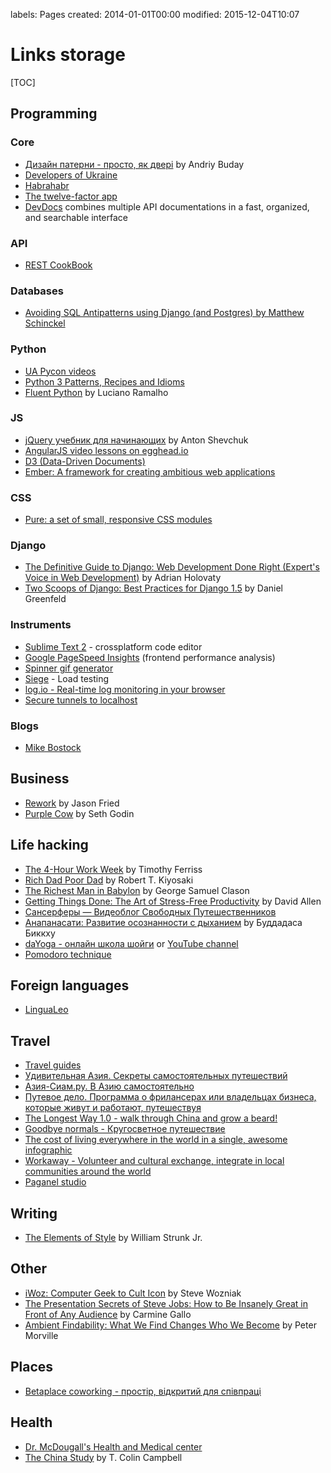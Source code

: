 labels: Pages
created: 2014-01-01T00:00
modified: 2015-12-04T10:07

# Links storage

[TOC]

## Programming

### Core

- [Дизайн патерни - просто, як двері](http://designpatterns.andriybuday.com/) by Andriy Buday
- [Developers of Ukraine](http://dou.ua)
- [Habrahabr](http://habrahabr.ru)
- [The twelve-factor app](http://12factor.net)
- [DevDocs](http://devdocs.io) combines multiple API documentations in a fast, organized, and searchable interface

### API

- [REST CookBook](http://restcookbook.com/)

### Databases

- [Avoiding SQL Antipatterns using Django (and Postgres) by Matthew Schinckel](http://schinckel.net/2014/08/26/avoiding-sql-antipatterns-using-django-(and-postgres)/)

### Python

- [UA Pycon videos](http://www.youtube.com/user/theuapycon?feature=watch)
- [Python 3 Patterns, Recipes and Idioms](http://python-3-patterns-idioms-test.readthedocs.org/en/latest/index.html)
- [Fluent Python](http://www.amazon.com/Fluent-Python-Luciano-Ramalho-ebook/dp/B0131L3PW4/) by Luciano Ramalho

### JS

- [jQuery учебник для начинающих](http://anton.shevchuk.name/jquery-book/) by Anton Shevchuk
- [AngularJS video lessons on egghead.io](https://egghead.io/lessons/)
- [D3 (Data-Driven Documents)](http://d3js.org/)
- [Ember: A framework for creating ambitious web applications](http://emberjs.com/)

### CSS

- [Pure: a set of small, responsive CSS modules](http://purecss.io/)

### Django

- [The Definitive Guide to Django: Web Development Done Right (Expert's Voice in Web Development)](http://www.amazon.com/gp/product/B004VJ46OM/ref=as_li_qf_sp_asin_il_tl?ie=UTF8&camp=1789&creative=9325&creativeASIN=B004VJ46OM&linkCode=as2&tag=httpnanvelnam-20) by Adrian Holovaty
- [Two Scoops of Django: Best Practices for Django 1.5](http://www.amazon.com/gp/product/B00CCK619K/ref=as_li_qf_sp_asin_il_tl?ie=UTF8&camp=1789&creative=9325&creativeASIN=B00CCK619K&linkCode=as2&tag=httpnanvelnam-20) by Daniel Greenfeld

### Instruments

- [Sublime Text 2](http://www.sublimetext.com/) - crossplatform code editor
- [Google PageSpeed Insights](http://developers.google.com/speed/pagespeed/insights/) (frontend performance analysis)
- [Spinner gif generator](http://www.ajaxload.info/)
- [Siege](http://www.joedog.org/siege-home/) - Load testing
- [log.io - Real-time log monitoring in your browser](http://logio.org/)
- [Secure tunnels to localhost](https://ngrok.com/)

### Blogs

- [Mike Bostock](http://bost.ocks.org/mike/)

## Business

- [Rework](http://www.amazon.com/gp/product/B002MUAJ2A/ref=as_li_qf_sp_asin_il_tl?ie=UTF8&camp=1789&creative=9325&creativeASIN=B002MUAJ2A&linkCode=as2&tag=httpnanvelnam-20) by Jason Fried
- [Purple Cow](http://www.amazon.com/gp/product/1591843170/ref=as_li_qf_sp_asin_il_tl?ie=UTF8&camp=1789&creative=9325&creativeASIN=1591843170&linkCode=as2&tag=httpnanvelnam-20) by Seth Godin

## Life hacking

- [The 4-Hour Work Week](http://www.amazon.com/gp/product/0307465357/ref=as_li_qf_sp_asin_il_tl?ie=UTF8&camp=1789&creative=9325&creativeASIN=0307465357&linkCode=as2&tag=httpnanvelnam-20) by Timothy Ferriss
- [Rich Dad Poor Dad](http://www.amazon.com/gp/product/1612680011/ref=as_li_qf_sp_asin_il_tl?ie=UTF8&camp=1789&creative=9325&creativeASIN=1612680011&linkCode=as2&tag=httpnanvelnam-20) by Robert T. Kiyosaki
- [The Richest Man in Babylon](http://www.amazon.com/gp/product/B000ZH1GEC/ref=as_li_qf_sp_asin_il_tl?ie=UTF8&camp=1789&creative=9325&creativeASIN=B000ZH1GEC&linkCode=as2&tag=httpnanvelnam-20) by George Samuel Clason
- [Getting Things Done: The Art of Stress-Free Productivity](http://www.amazon.com/gp/product/0142000280/ref=as_li_qf_sp_asin_il_tl?ie=UTF8&camp=1789&creative=9325&creativeASIN=0142000280&linkCode=as2&tag=httpnanvelnam-20) by David Allen
- [Сансерферы — Видеоблог Свободных Путешественников](http://www.sunsurfers.ru/)
- [Анапанасати: Развитие осознанности с дыханием](http://ru.dipabhavan.org/uploads/6/4/2/7/6427883/anapanasati_web.pdf) by Буддадаса Биккху
- [daYoga - онлайн школа шойги](http://dayoga.ru) or [YouTube channel](https://www.youtube.com/user/dayogaru)
- [Pomodoro technique](http://pomodorotechnique.com/)

## Foreign languages

- [LinguaLeo](http://lingualeo.com/)

## Travel

- [Travel guides](http://www.bootsnall.com)
- [Удивительная Азия. Секреты самостоятельных путешествий](http://travelasia.com.ua/)
- [Азия-Сиам.ру. В Азию самостоятельно](http://www.asia-siam.ru/)
- [Путевое дело. Программа о фрилансерах или владельцах бизнеса, которые живут и работают, путешествуя](http://putevoedelo.podster.fm/)
- [The Longest Way 1.0 - walk through China and grow a beard!](http://vimeo.com/4636202)
- [Goodbye normals - Кругосветное путешествие](https://www.youtube.com/channel/UCsixP2MXZpGcv2IgEfRwU_g)
- [The cost of living everywhere in the world in a single, awesome infographic](http://matadornetwork.com/life/the-cost-of-living-in-every-country-in-the-world-in-a-single-awesome-infographic/)
- [Workaway - Volunteer and cultural exchange, integrate in local communities around the world](https://www.workaway.info/)
- [Paganel studio](http://www.paganel.tv)

## Writing

- [The Elements of Style](http://www.amazon.com/gp/product/B00AMXXNBI/ref=as_li_qf_sp_asin_il_tl?ie=UTF8&camp=1789&creative=9325&creativeASIN=B00AMXXNBI&linkCode=as2&tag=httpnanvelnam-20&linkId=7RM3PBKH477ZNHSO) by William Strunk Jr.

## Other

- [iWoz: Computer Geek to Cult Icon](http://www.amazon.com/gp/product/B000VUCIZO/ref=as_li_qf_sp_asin_il_tl?ie=UTF8&camp=1789&creative=9325&creativeASIN=B000VUCIZO&linkCode=as2&tag=httpnanvelnam-20) by Steve Wozniak
- [The Presentation Secrets of Steve Jobs: How to Be Insanely Great in Front of Any Audience](http://www.amazon.com/gp/product/0071636080/ref=as_li_qf_sp_asin_il_tl?ie=UTF8&camp=1789&creative=9325&creativeASIN=0071636080&linkCode=as2&tag=httpnanvelnam-20) by Carmine Gallo
- [Ambient Findability: What We Find Changes Who We Become](http://www.amazon.com/gp/product/0596007655/ref=as_li_qf_sp_asin_il_tl?ie=UTF8&camp=1789&creative=9325&creativeASIN=0596007655&linkCode=as2&tag=httpnanvelnam-20) by Peter Morville

## Places

- [Betaplace coworking - простір, відкритий для співпраці](http://betaplace.com.ua/)

## Health

- [Dr. McDougall's Health and Medical center](https://www.drmcdougall.com/)
- [The China Study](http://www.amazon.com/China-Study-Comprehensive-Nutrition-Implications-ebook/dp/B0041D843M/) by T. Colin Campbell

